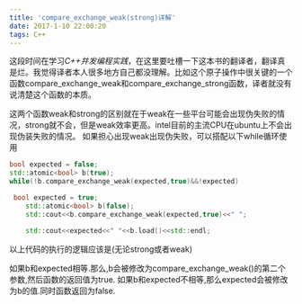 ```yaml
---
title: 'compare_exchange_weak(strong)详解'
date: 2017-1-10 22:00:20
tags: C++
---
```

这段时间在学习*C++并发编程实践*，在这里要吐槽一下这本书的翻译者，翻译真是烂。我觉得译者本人很多地方自己都没理解。比如这个原子操作中很关键的一个函数compare_exchange_weak和compare_exchange_strong函数，译者就没有说清楚这个函数的本质。
<!--more-->
这两个函数weak和strong的区别就在于weak在一些平台可能会出现伪失败的情况，strong就不会，但是weak效率更高。intel目前的主流CPU在ubuntu上不会出现伪装失败的情况。
如果担心出现weak出现伪失败，可以搭配以下while循环使用

```cpp
bool expected = false;
std::atomic<bool> b(true);
while(!b.compare_exchange_weak(expected,true)&&!expected)
```


```cpp
 bool expected = true;
    std::atomic<bool> b(false);
    std::cout<<b.compare_exchange_weak(expected,true)<<" ";

    std::cout<<expected<<" "<<b.load()<<std::endl;
```
以上代码的执行的逻辑应该是(无论strong或者weak)

如果b和expected相等.那么,b会被修改为compare_exchange_weak()的第二个参数,然后函数的返回值为true.
如果b和expected不相等,那么expected会被修改为b的值.同时函数返回为false.



